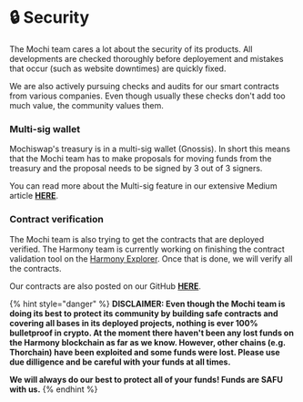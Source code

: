 # 🔒 Security

The Mochi team cares a lot about the security of its products. All developments are checked thoroughly before deployement and mistakes that occur \(such as website downtimes\) are quickly fixed.

We are also actively pursuing checks and audits for our smart contracts from various companies. Even though usually these checks don't add too much value, the community values them.

### Multi-sig wallet

Mochiswap's treasury is in a multi-sig wallet \(Gnossis\). In short this means that the Mochi team has to make proposals for moving funds from the treasury and the proposal needs to be signed by 3 out of 3 signers.

You can read more about the Multi-sig feature in our extensive Medium article [**HERE**](https://mochiswap.medium.com/introducing-multi-sig-on-mochiswap-bd5a7af5c278).

### Contract verification

The Mochi team is also trying to get the contracts that are deployed verified. The Harmony team is currently working on finishing the contract validation tool on the [Harmony Explorer](https://explorer.harmony.one/). Once that is done, we will verify all  the contracts.

Our contracts are also posted on our GitHub [**HERE**](https://github.com/mochiswap).

{% hint style="danger" %}
**DISCLAIMER: Even though the Mochi team is doing its best to protect its community by building safe contracts and covering all bases in its deployed projects, nothing is ever 100% bulletproof in crypto. At the moment there haven't been any lost funds on the Harmony blockchain as far as we know. However, other chains \(e.g. Thorchain\) have been exploited and some funds were lost. Please use due dilligence and be careful with your funds at all times.**  


**We will always do our best to protect all of your funds! Funds are SAFU with us.**
{% endhint %}

